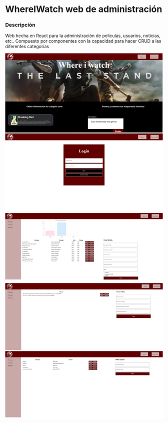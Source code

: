 # WhereIWatch web de administración
### Descripción
Web hecha en React para la administración de peliculas, usuarios, noticias, etc..
Compuesto por componentes con la capacidad para hacer CRUD a las diferentes categorías


![](https://github.com/BeTheVal/WhereIWatch/blob/main/WIW%20Web/imgs/Landing.PNG)
![](https://github.com/BeTheVal/WhereIWatch/blob/main/WIW%20Web/imgs/Login.PNG)
![](https://github.com/BeTheVal/WhereIWatch/blob/main/WIW%20Web/imgs/Peliculas.PNG)
![](https://github.com/BeTheVal/WhereIWatch/blob/main/WIW%20Web/imgs/Noticias.PNG)
![](https://github.com/BeTheVal/WhereIWatch/blob/main/WIW%20Web/imgs/Usuarios.PNG)
